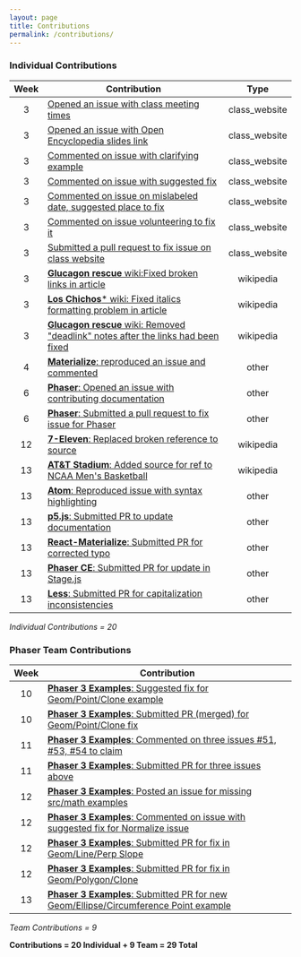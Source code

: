 ```yaml
---
layout: page
title: Contributions
permalink: /contributions/
---
```


### Individual Contributions  

| Week | Contribution | Type |
| :---: | --- | :---: |
| 3 | [Opened an issue with class meeting times](https://github.com/joannakl/cs480_s18/issues/30) | class_website |
| 3 | [Opened an issue with Open Encyclopedia slides link](https://github.com/joannakl/cs480_s18/issues/29)   | class_website |
| 3 | [Commented on issue with clarifying example](https://github.com/joannakl/cs480_s18/issues/20) | class_website |
| 3 | [Commented on issue with suggested fix](https://github.com/joannakl/cs480_s18/issues/7)   | class_website |
| 3 | [Commented on issue on mislabeled date, suggested place to fix](https://github.com/joannakl/cs480_s18/issues/9)   | class_website |
| 3 | [Commented on issue volunteering to fix it](https://github.com/joannakl/cs480_s18/issues/19) | class_website |
| 3 | [Submitted a pull request to fix issue on class website](https://github.com/joannakl/cs480_s18/pull/61) | class_website |
| 3 | [**Glucagon rescue** wiki:Fixed broken links in article](https://en.wikipedia.org/w/index.php?title=Glucagon_rescue&diff=prev&oldid=824214572) | wikipedia |
| 3 | [**Los Chichos*** wiki: Fixed italics formatting problem in article](https://en.wikipedia.org/w/index.php?title=Los_Chichos&diff=prev&oldid=824219428)  | wikipedia |
| 3 | [**Glucagon rescue** wiki: Removed "deadlink" notes after the links had been fixed](https://en.wikipedia.org/w/index.php?title=Glucagon_rescue&diff=prev&oldid=824214638) | wikipedia |
| 4 | [**Materialize**: reproduced an issue and commented](https://github.com/Dogfalo/materialize/issues/4959) | other |
| 6 | [**Phaser**: Opened an issue with contributing documentation](https://github.com/photonstorm/phaser/issues/3297) | other |
| 6 | [**Phaser**: Submitted a pull request to fix issue for Phaser](https://github.com/photonstorm/phaser/pull/3298) | other |
| 12 | [**7-Eleven**: Replaced broken reference to source](https://en.wikipedia.org/w/index.php?title=7-Eleven&diff=prev&oldid=835564077) | wikipedia |
| 13 | [**AT&T Stadium**: Added source for ref to NCAA Men's Basketball](https://en.wikipedia.org/w/index.php?title=AT%26T_Stadium&diff=prev&oldid=837391041) | wikipedia |
| 13 | [**Atom**: Reproduced issue with syntax highlighting](https://github.com/atom/atom/issues/17185) | other |
| 13 | [**p5.js**: Submitted PR to update documentation](https://github.com/processing/p5.js-web-editor/pull/619) | other |
| 13 | [**React-Materialize**: Submitted PR for corrected typo](https://github.com/react-materialize/react-materialize/pull/529) | other |
| 13 | [**Phaser CE**: Submitted PR for update in Stage.js](https://github.com/photonstorm/phaser-ce/pull/527) | other |
| 13 | [**Less**: Submitted PR for capitalization inconsistencies](https://github.com/less/less-docs/pull/476) | other |  

_Individual Contributions = 20_

### Phaser Team Contributions  

| Week | Contribution |
| :---: | --- |
| 10 | [**Phaser 3 Examples**: Suggested fix for Geom/Point/Clone example](https://github.com/photonstorm/phaser3-examples/issues/46) |
| 10 | [**Phaser 3 Examples**: Submitted PR (merged) for Geom/Point/Clone fix](https://github.com/photonstorm/phaser3-examples/pull/95) |
| 11 | [**Phaser 3 Examples**: Commented on three issues #51, #53, #54 to claim](https://github.com/photonstorm/phaser3-examples/issues/54) |
| 11 | [**Phaser 3 Examples**: Submitted PR for three issues above](https://github.com/photonstorm/phaser3-examples/pull/105) |
| 12 | [**Phaser 3 Examples**: Posted an issue for missing src/math examples](https://github.com/photonstorm/phaser3-examples/issues/113) |
| 12 | [**Phaser 3 Examples**: Commented on issue with suggested fix for Normalize issue](https://github.com/photonstorm/phaser3-examples/issues/52) |
| 12 | [**Phaser 3 Examples**: Submitted PR for fix in Geom/Line/Perp Slope](https://github.com/photonstorm/phaser3-examples/pull/114) |
| 12 | [**Phaser 3 Examples**: Submitted PR for fix in Geom/Polygon/Clone](https://github.com/photonstorm/phaser3-examples/pull/116) |  
| 13 | [**Phaser 3 Examples**: Submitted PR for new Geom/Ellipse/Circumference Point example](https://github.com/photonstorm/phaser3-examples/pull/138) |

_Team Contributions = 9_

**Contributions = 20 Individual + 9 Team = 29 Total**
